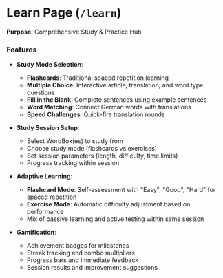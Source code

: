 # Learn Page (`/learn`)

**Purpose**: Comprehensive Study & Practice Hub

### Features
- **Study Mode Selection**:
  - **Flashcards**: Traditional spaced repetition learning
  - **Multiple Choice**: Interactive article, translation, and word type questions
  - **Fill in the Blank**: Complete sentences using example sentences
  - **Word Matching**: Connect German words with translations
  - **Speed Challenges**: Quick-fire translation rounds

- **Study Session Setup**:
  - Select WordBox(es) to study from
  - Choose study mode (flashcards vs exercises)
  - Set session parameters (length, difficulty, time limits)
  - Progress tracking within session

- **Adaptive Learning**:
  - **Flashcard Mode**: Self-assessment with "Easy", "Good", "Hard" for spaced repetition
  - **Exercise Mode**: Automatic difficulty adjustment based on performance
  - Mix of passive learning and active testing within same session

- **Gamification**:
  - Achievement badges for milestones
  - Streak tracking and combo multipliers
  - Progress bars and immediate feedback
  - Session results and improvement suggestions